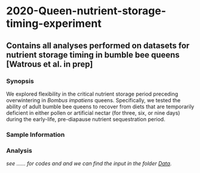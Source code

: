 # 2020-Queen-nutrient-storage-timing-experiment

## Contains all analyses performed on datasets for nutrient storage timing in bumble bee queens [Watrous et al. in prep]

### Synopsis

We explored flexibility in the critical nutrient storage period preceding overwintering in *Bombus impatiens* queens. Specifically, we tested the ability of adult bumble bee queens to recover from diets that are temporarily deficient in either pollen or artificial nectar (for three, six, or nine days) during the early-life, pre-diapause nutrient sequestration period.

### Sample Information


### Analysis
_see ...... for codes and  and we can find the input in the folder [Data](https://github.com/claudinpcosta/2020-Queen-nutrient-storage-timing-experiment/tree/master/Data)._
